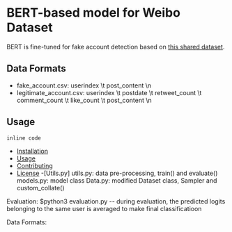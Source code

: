 # BERT-based model for Weibo Dataset
BERT is fine-tuned for fake account detection based on [this shared dataset](https://www.kaggle.com/datasets/bitandatom/social-network-fake-account-dataset
).

## Data Formats
- fake_account.csv: userindex \t post_content \n
- legitimate_account.csv: userindex \t postdate \t retweet_count \t comment_count \t like_count \t post_content \n

## Usage
`inline code`

- [Installation](#installation)
- [Usage](#usage)
- [Contributing](#contributing)
- [License](#license)
-[Utils.py]
utils.py: data pre-processing, train() and evaluate()
models.py: model class
Data.py: modified Dataset class, Sampler and custom_collate()


Evaluation: $python3 evaluation.py
-- during evaluation, the predicted logits belonging to the same user is averaged to make final classificatioon


Data Formats:


